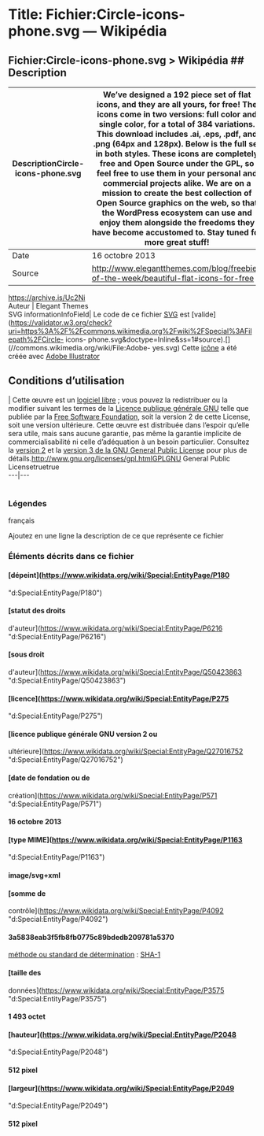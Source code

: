 # Title: Fichier:Circle-icons-phone.svg — Wikipédia

## Fichier:Circle-icons-phone.svg > Wikipédia ## Description

DescriptionCircle-icons-phone.svg |  We’ve designed a 192 piece set of flat icons, and they are all yours, for free! The icons come in two versions: full color and single color, for a total of 384 variations. This download includes .ai, .eps, .pdf, and .png (64px and 128px). Below is the full set in both styles. These icons are completely free and Open Source under the GPL, so feel free to use them in your personal and commercial projects alike. We are on a mission to create the best collection of Open Source graphics on the web, so that the WordPress ecosystem can use and enjoy them alongside the freedoms they have become accustomed to. Stay tuned for more great stuff!  
---|---  
Date |  16 octobre 2013  
Source |  <http://www.elegantthemes.com/blog/freebie-of-the-week/beautiful-flat-icons-for-free>  
<https://archive.is/Uc2Ni>  
Auteur |  Elegant Themes  
SVG informationInfoField| [](//commons.wikimedia.org/wiki/File:W3C_grn.svg) Le
code de ce fichier [SVG](//commons.wikimedia.org/wiki/Help:SVG "Help:SVG") est
[valide](https://validator.w3.org/check?uri=https%3A%2F%2Fcommons.wikimedia.org%2Fwiki%2FSpecial%3AFilepath%2FCircle-
icons-
phone.svg&doctype=Inline&ss=1#source).[](//commons.wikimedia.org/wiki/File:Adobe-
yes.svg) Cette
[icône](https://fr.wikipedia.org/wiki/Ic%C3%B4ne_\(informatique\) "fr:Icône
\(informatique\)") a été créée avec [Adobe
Illustrator](https://fr.wikipedia.org/wiki/Adobe_Illustrator "fr:Adobe
Illustrator")  
  
## Conditions d’utilisation

|  Cette œuvre est un [logiciel
libre](https://en.wikipedia.org/wiki/fr:Logiciel_libre "w:fr:Logiciel libre")
; vous pouvez la redistribuer ou la modifier suivant les termes de la [Licence
publique générale
GNU](https://en.wikipedia.org/wiki/fr:Licence_publique_g%C3%A9n%C3%A9rale_GNU
"w:fr:Licence publique générale GNU") telle que publiée par la [Free Software
Foundation](https://en.wikipedia.org/wiki/fr:Free_Software_Foundation
"w:fr:Free Software Foundation"), soit la version 2 de cette License, soit une
version ultérieure. Cette œuvre est distribuée dans l’espoir qu’elle sera
utile, mais sans aucune garantie, pas même la garantie implicite de
commercialisabilité ni celle d’adéquation à un besoin particulier. Consultez
la [version 2](https://www.gnu.org/licenses/old-licenses/gpl-2.0.html) et la
[version 3 de la GNU General Public
License](https://www.gnu.org/copyleft/gpl-3.0.html) pour plus de
détails.http://www.gnu.org/licenses/gpl.htmlGPLGNU General Public
Licensetruetrue  
---|---  
  
#

### Légendes

français

Ajoutez en une ligne la description de ce que représente ce fichier

### Éléments décrits dans ce fichier

#### [dépeint](https://www.wikidata.org/wiki/Special:EntityPage/P180
"d:Special:EntityPage/P180")

#### [statut des droits
d'auteur](https://www.wikidata.org/wiki/Special:EntityPage/P6216
"d:Special:EntityPage/P6216")

#### [sous droit
d'auteur](https://www.wikidata.org/wiki/Special:EntityPage/Q50423863
"d:Special:EntityPage/Q50423863")

#### [licence](https://www.wikidata.org/wiki/Special:EntityPage/P275
"d:Special:EntityPage/P275")

#### [licence publique générale GNU version 2 ou
ultérieure](https://www.wikidata.org/wiki/Special:EntityPage/Q27016752
"d:Special:EntityPage/Q27016752")

#### [date de fondation ou de
création](https://www.wikidata.org/wiki/Special:EntityPage/P571
"d:Special:EntityPage/P571")

#### 16 octobre 2013

#### [type MIME](https://www.wikidata.org/wiki/Special:EntityPage/P1163
"d:Special:EntityPage/P1163")

#### image/svg+xml

#### [somme de
contrôle](https://www.wikidata.org/wiki/Special:EntityPage/P4092
"d:Special:EntityPage/P4092")

#### 3a5838eab3f5fb8fb0775c89bdedb209781a5370

[méthode ou standard de
détermination](https://www.wikidata.org/wiki/Special:EntityPage/P459
"d:Special:EntityPage/P459") :
[SHA-1](https://www.wikidata.org/wiki/Special:EntityPage/Q13414952
"d:Special:EntityPage/Q13414952")

#### [taille des
données](https://www.wikidata.org/wiki/Special:EntityPage/P3575
"d:Special:EntityPage/P3575")

#### 1 493 octet

#### [hauteur](https://www.wikidata.org/wiki/Special:EntityPage/P2048
"d:Special:EntityPage/P2048")

#### 512 pixel

#### [largeur](https://www.wikidata.org/wiki/Special:EntityPage/P2049
"d:Special:EntityPage/P2049")

#### 512 pixel

